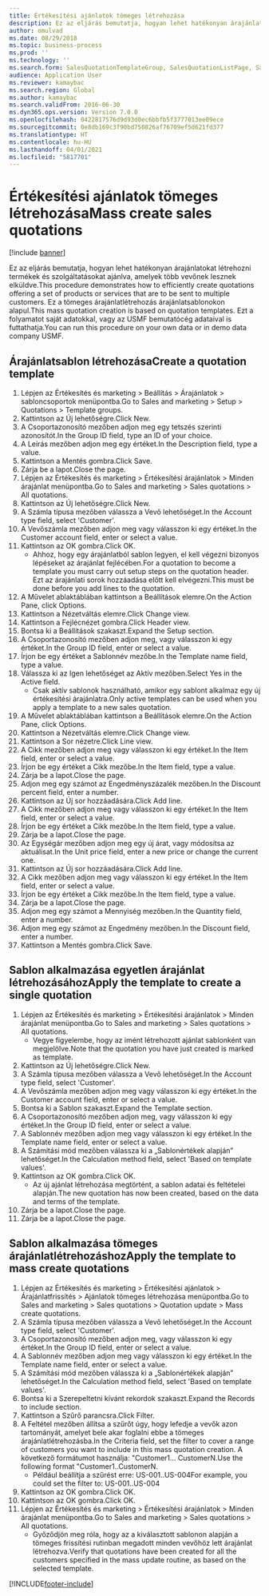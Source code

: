 ```yaml
---
title: Értékesítési ajánlatok tömeges létrehozása
description: Ez az eljárás bemutatja, hogyan lehet hatékonyan árajánlatokat létrehozni termékek és szolgáltatásokat ajánlva, amelyek több vevőnek lesznek elküldve.
author: omulvad
ms.date: 08/29/2018
ms.topic: business-process
ms.prod: ''
ms.technology: ''
ms.search.form: SalesQuotationTemplateGroup, SalesQuotationListPage, SalesCreateQuotation, SalesQuotationTable, SysQueryForm, SalesQuickQuote
audience: Application User
ms.reviewer: kamaybac
ms.search.region: Global
ms.author: kamaybac
ms.search.validFrom: 2016-06-30
ms.dyn365.ops.version: Version 7.0.0
ms.openlocfilehash: 0422817576d9d93d0ec6bbfb5f3777013ee09ece
ms.sourcegitcommit: 0e8db169c3f90bd750826af76709ef5d621fd377
ms.translationtype: HT
ms.contentlocale: hu-HU
ms.lasthandoff: 04/01/2021
ms.locfileid: "5817701"
---
```

# <a name="mass-create-sales-quotations"></a><span data-ttu-id="8d000-103">Értékesítési ajánlatok tömeges létrehozása</span><span class="sxs-lookup"><span data-stu-id="8d000-103">Mass create sales quotations</span></span>

[!include [banner](../../includes/banner.md)]

<span data-ttu-id="8d000-104">Ez az eljárás bemutatja, hogyan lehet hatékonyan árajánlatokat létrehozni termékek és szolgáltatásokat ajánlva, amelyek több vevőnek lesznek elküldve.</span><span class="sxs-lookup"><span data-stu-id="8d000-104">This procedure demonstrates how to efficiently create quotations offering a set of products or services that are to be sent to multiple customers.</span></span> <span data-ttu-id="8d000-105">Ez a tömeges árajánlatlétrehozás árajánlatsablonokon alapul.</span><span class="sxs-lookup"><span data-stu-id="8d000-105">This mass quotation creation is based on quotation templates.</span></span> <span data-ttu-id="8d000-106">Ezt a folyamatot saját adatokkal, vagy az USMF bemutatócég adataival is futtathatja.</span><span class="sxs-lookup"><span data-stu-id="8d000-106">You can run this procedure on your own data or in demo data company USMF.</span></span>


## <a name="create-a-quotation-template"></a><span data-ttu-id="8d000-107">Árajánlatsablon létrehozása</span><span class="sxs-lookup"><span data-stu-id="8d000-107">Create a quotation template</span></span>
1. <span data-ttu-id="8d000-108">Lépjen az Értékesítés és marketing > Beállítás > Árajánlatok > sabloncsoportok menüpontba.</span><span class="sxs-lookup"><span data-stu-id="8d000-108">Go to Sales and marketing > Setup > Quotations > Template groups.</span></span>
2. <span data-ttu-id="8d000-109">Kattintson az Új lehetőségre.</span><span class="sxs-lookup"><span data-stu-id="8d000-109">Click New.</span></span>
3. <span data-ttu-id="8d000-110">A Csoportazonosító mezőben adjon meg egy tetszés szerinti azonosítót.</span><span class="sxs-lookup"><span data-stu-id="8d000-110">In the Group ID field, type an ID of your choice.</span></span>
4. <span data-ttu-id="8d000-111">A Leírás mezőben adjon meg egy értéket.</span><span class="sxs-lookup"><span data-stu-id="8d000-111">In the Description field, type a value.</span></span>
5. <span data-ttu-id="8d000-112">Kattintson a Mentés gombra.</span><span class="sxs-lookup"><span data-stu-id="8d000-112">Click Save.</span></span>
6. <span data-ttu-id="8d000-113">Zárja be a lapot.</span><span class="sxs-lookup"><span data-stu-id="8d000-113">Close the page.</span></span>
7. <span data-ttu-id="8d000-114">Lépjen az Értékesítés és marketing > Értékesítési árajánlatok > Minden árajánlat menüpontba.</span><span class="sxs-lookup"><span data-stu-id="8d000-114">Go to Sales and marketing > Sales quotations > All quotations.</span></span>
8. <span data-ttu-id="8d000-115">Kattintson az Új lehetőségre.</span><span class="sxs-lookup"><span data-stu-id="8d000-115">Click New.</span></span>
9. <span data-ttu-id="8d000-116">A Számla típusa mezőben válassza a Vevő lehetőséget.</span><span class="sxs-lookup"><span data-stu-id="8d000-116">In the Account type field, select 'Customer'.</span></span>
10. <span data-ttu-id="8d000-117">A Vevőszámla mezőben adjon meg vagy válasszon ki egy értéket.</span><span class="sxs-lookup"><span data-stu-id="8d000-117">In the Customer account field, enter or select a value.</span></span>
11. <span data-ttu-id="8d000-118">Kattintson az OK gombra.</span><span class="sxs-lookup"><span data-stu-id="8d000-118">Click OK.</span></span>
    * <span data-ttu-id="8d000-119">Ahhoz, hogy egy árajánlatból sablon legyen, el kell végezni bizonyos lépéseket az árajánlat fejlécében.</span><span class="sxs-lookup"><span data-stu-id="8d000-119">For a quotation to become a template you must carry out  setup steps on the quotation header.</span></span> <span data-ttu-id="8d000-120">Ezt az árajánlati sorok hozzáadása előtt kell elvégezni.</span><span class="sxs-lookup"><span data-stu-id="8d000-120">This must be done before you add lines to the quotation.</span></span>   
12. <span data-ttu-id="8d000-121">A Művelet ablaktáblában kattintson a Beállítások elemre.</span><span class="sxs-lookup"><span data-stu-id="8d000-121">On the Action Pane, click Options.</span></span>
13. <span data-ttu-id="8d000-122">Kattintson a Nézetváltás elemre.</span><span class="sxs-lookup"><span data-stu-id="8d000-122">Click Change view.</span></span>
14. <span data-ttu-id="8d000-123">Kattintson a Fejlécnézet gombra.</span><span class="sxs-lookup"><span data-stu-id="8d000-123">Click Header view.</span></span>
15. <span data-ttu-id="8d000-124">Bontsa ki a Beállítások szakaszt.</span><span class="sxs-lookup"><span data-stu-id="8d000-124">Expand the Setup section.</span></span>
16. <span data-ttu-id="8d000-125">A Csoportazonosító mezőben adjon meg, vagy válasszon ki egy értéket.</span><span class="sxs-lookup"><span data-stu-id="8d000-125">In the Group ID field, enter or select a value.</span></span>
17. <span data-ttu-id="8d000-126">Írjon be egy értéket a Sablonnév mezőbe.</span><span class="sxs-lookup"><span data-stu-id="8d000-126">In the Template name field, type a value.</span></span>
18. <span data-ttu-id="8d000-127">Válassza ki az Igen lehetőséget az Aktív mezőben.</span><span class="sxs-lookup"><span data-stu-id="8d000-127">Select Yes in the Active field.</span></span>
    * <span data-ttu-id="8d000-128">Csak aktív sablonok használható, amikor egy sablont alkalmaz egy új értékesítési árajánlatra.</span><span class="sxs-lookup"><span data-stu-id="8d000-128">Only active templates can be used when you apply a template to a new sales quotation.</span></span>  
19. <span data-ttu-id="8d000-129">A Művelet ablaktáblában kattintson a Beállítások elemre.</span><span class="sxs-lookup"><span data-stu-id="8d000-129">On the Action Pane, click Options.</span></span>
20. <span data-ttu-id="8d000-130">Kattintson a Nézetváltás elemre.</span><span class="sxs-lookup"><span data-stu-id="8d000-130">Click Change view.</span></span>
21. <span data-ttu-id="8d000-131">Kattintson a Sor nézetre.</span><span class="sxs-lookup"><span data-stu-id="8d000-131">Click Line view.</span></span>
22. <span data-ttu-id="8d000-132">A Cikk mezőben adjon meg vagy válasszon ki egy értéket.</span><span class="sxs-lookup"><span data-stu-id="8d000-132">In the Item field, enter or select a value.</span></span>
23. <span data-ttu-id="8d000-133">Írjon be egy értéket a Cikk mezőbe.</span><span class="sxs-lookup"><span data-stu-id="8d000-133">In the Item field, type a value.</span></span>
24. <span data-ttu-id="8d000-134">Zárja be a lapot.</span><span class="sxs-lookup"><span data-stu-id="8d000-134">Close the page.</span></span>
25. <span data-ttu-id="8d000-135">Adjon meg egy számot az Engedményszázalék mezőben.</span><span class="sxs-lookup"><span data-stu-id="8d000-135">In the Discount percent field, enter a number.</span></span>
26. <span data-ttu-id="8d000-136">Kattintson az Új sor hozzáadására.</span><span class="sxs-lookup"><span data-stu-id="8d000-136">Click Add line.</span></span>
27. <span data-ttu-id="8d000-137">A Cikk mezőben adjon meg vagy válasszon ki egy értéket.</span><span class="sxs-lookup"><span data-stu-id="8d000-137">In the Item field, enter or select a value.</span></span>
28. <span data-ttu-id="8d000-138">Írjon be egy értéket a Cikk mezőbe.</span><span class="sxs-lookup"><span data-stu-id="8d000-138">In the Item field, type a value.</span></span>
29. <span data-ttu-id="8d000-139">Zárja be a lapot.</span><span class="sxs-lookup"><span data-stu-id="8d000-139">Close the page.</span></span>
30. <span data-ttu-id="8d000-140">Az Egységár mezőben adjon meg egy új árat, vagy módosítsa az aktuálisat.</span><span class="sxs-lookup"><span data-stu-id="8d000-140">In the Unit price field, enter a new price or change the current one.</span></span>
31. <span data-ttu-id="8d000-141">Kattintson az Új sor hozzáadására.</span><span class="sxs-lookup"><span data-stu-id="8d000-141">Click Add line.</span></span>
32. <span data-ttu-id="8d000-142">A Cikk mezőben adjon meg vagy válasszon ki egy értéket.</span><span class="sxs-lookup"><span data-stu-id="8d000-142">In the Item field, enter or select a value.</span></span>
33. <span data-ttu-id="8d000-143">Írjon be egy értéket a Cikk mezőbe.</span><span class="sxs-lookup"><span data-stu-id="8d000-143">In the Item field, type a value.</span></span>
34. <span data-ttu-id="8d000-144">Zárja be a lapot.</span><span class="sxs-lookup"><span data-stu-id="8d000-144">Close the page.</span></span>
35. <span data-ttu-id="8d000-145">Adjon meg egy számot a Mennyiség mezőben.</span><span class="sxs-lookup"><span data-stu-id="8d000-145">In the Quantity field, enter a number.</span></span>
36. <span data-ttu-id="8d000-146">Adjon meg egy számot az Engedmény mezőben.</span><span class="sxs-lookup"><span data-stu-id="8d000-146">In the Discount field, enter a number.</span></span>
37. <span data-ttu-id="8d000-147">Kattintson a Mentés gombra.</span><span class="sxs-lookup"><span data-stu-id="8d000-147">Click Save.</span></span>

## <a name="apply-the-template-to-create-a-single-quotation"></a><span data-ttu-id="8d000-148">Sablon alkalmazása egyetlen árajánlat létrehozásához</span><span class="sxs-lookup"><span data-stu-id="8d000-148">Apply the template to create a single quotation</span></span>
1. <span data-ttu-id="8d000-149">Lépjen az Értékesítés és marketing > Értékesítési árajánlatok > Minden árajánlat menüpontba.</span><span class="sxs-lookup"><span data-stu-id="8d000-149">Go to Sales and marketing > Sales quotations > All quotations.</span></span>
    * <span data-ttu-id="8d000-150">Vegye figyelembe, hogy az imént létrehozott ajánlat sablonként van megjelölve.</span><span class="sxs-lookup"><span data-stu-id="8d000-150">Note that the quotation you have just created is marked as template.</span></span>  
2. <span data-ttu-id="8d000-151">Kattintson az Új lehetőségre.</span><span class="sxs-lookup"><span data-stu-id="8d000-151">Click New.</span></span>
3. <span data-ttu-id="8d000-152">A Számla típusa mezőben válassza a Vevő lehetőséget.</span><span class="sxs-lookup"><span data-stu-id="8d000-152">In the Account type field, select 'Customer'.</span></span>
4. <span data-ttu-id="8d000-153">A Vevőszámla mezőben adjon meg vagy válasszon ki egy értéket.</span><span class="sxs-lookup"><span data-stu-id="8d000-153">In the Customer account field, enter or select a value.</span></span>
5. <span data-ttu-id="8d000-154">Bontsa ki a Sablon szakaszt.</span><span class="sxs-lookup"><span data-stu-id="8d000-154">Expand the Template section.</span></span>
6. <span data-ttu-id="8d000-155">A Csoportazonosító mezőben adjon meg, vagy válasszon ki egy értéket.</span><span class="sxs-lookup"><span data-stu-id="8d000-155">In the Group ID field, enter or select a value.</span></span>
7. <span data-ttu-id="8d000-156">A Sablonnév mezőben adjon meg vagy válasszon ki egy értéket.</span><span class="sxs-lookup"><span data-stu-id="8d000-156">In the Template name field, enter or select a value.</span></span>
8. <span data-ttu-id="8d000-157">A Számítási mód mezőben válassza ki a „Sablonértékek alapján” lehetőséget.</span><span class="sxs-lookup"><span data-stu-id="8d000-157">In the Calculation method field, select 'Based on template values'.</span></span>
9. <span data-ttu-id="8d000-158">Kattintson az OK gombra.</span><span class="sxs-lookup"><span data-stu-id="8d000-158">Click OK.</span></span>
    * <span data-ttu-id="8d000-159">Az új ajánlat létrehozása megtörtént, a sablon adatai és feltételei alapján.</span><span class="sxs-lookup"><span data-stu-id="8d000-159">The new quotation has now been created, based on the data and terms of the template.</span></span>  
10. <span data-ttu-id="8d000-160">Zárja be a lapot.</span><span class="sxs-lookup"><span data-stu-id="8d000-160">Close the page.</span></span>
11. <span data-ttu-id="8d000-161">Zárja be a lapot.</span><span class="sxs-lookup"><span data-stu-id="8d000-161">Close the page.</span></span>

## <a name="apply-the-template-to-mass-create-quotations"></a><span data-ttu-id="8d000-162">Sablon alkalmazása tömeges árajánlatlétrehozáshoz</span><span class="sxs-lookup"><span data-stu-id="8d000-162">Apply the template to mass create quotations</span></span>
1. <span data-ttu-id="8d000-163">Lépjen az Értékesítés és marketing > Értékesítési ajánlatok > Árajánlatfrissítés > Ajánlatok tömeges létrehozása menüpontba.</span><span class="sxs-lookup"><span data-stu-id="8d000-163">Go to Sales and marketing > Sales quotations > Quotation update > Mass create quotations.</span></span>
2. <span data-ttu-id="8d000-164">A Számla típusa mezőben válassza a Vevő lehetőséget.</span><span class="sxs-lookup"><span data-stu-id="8d000-164">In the Account type field, select 'Customer'.</span></span>
3. <span data-ttu-id="8d000-165">A Csoportazonosító mezőben adjon meg, vagy válasszon ki egy értéket.</span><span class="sxs-lookup"><span data-stu-id="8d000-165">In the Group ID field, enter or select a value.</span></span>
4. <span data-ttu-id="8d000-166">A Sablonnév mezőben adjon meg vagy válasszon ki egy értéket.</span><span class="sxs-lookup"><span data-stu-id="8d000-166">In the Template name field, enter or select a value.</span></span>
5. <span data-ttu-id="8d000-167">A Számítási mód mezőben válassza ki a „Sablonértékek alapján” lehetőséget.</span><span class="sxs-lookup"><span data-stu-id="8d000-167">In the Calculation method field, select 'Based on template values'.</span></span>
6. <span data-ttu-id="8d000-168">Bontsa ki a Szerepeltetni kívánt rekordok szakaszt.</span><span class="sxs-lookup"><span data-stu-id="8d000-168">Expand the Records to include section.</span></span>
7. <span data-ttu-id="8d000-169">Kattintson a Szűrő parancsra.</span><span class="sxs-lookup"><span data-stu-id="8d000-169">Click Filter.</span></span>
8. <span data-ttu-id="8d000-170">A Feltétel mezőben állítsa a szűrőt úgy, hogy lefedje a vevők azon tartományát, amelyet bele akar foglalni ebbe a tömeges árajánlatlétrehozásba.</span><span class="sxs-lookup"><span data-stu-id="8d000-170">In the Criteria field, set the filter to cover a range of customers you want to include in this mass quotation creation.</span></span> <span data-ttu-id="8d000-171">A következő formátumot használja: "Customer1... CustomerN.</span><span class="sxs-lookup"><span data-stu-id="8d000-171">Use the following format "Customer1..CustomerN.</span></span>
    * <span data-ttu-id="8d000-172">Például beállítja a szűrést erre: US-001..US-004</span><span class="sxs-lookup"><span data-stu-id="8d000-172">For example, you could set the filter to: US-001..US-004</span></span>  
9. <span data-ttu-id="8d000-173">Kattintson az OK gombra.</span><span class="sxs-lookup"><span data-stu-id="8d000-173">Click OK.</span></span>
10. <span data-ttu-id="8d000-174">Kattintson az OK gombra.</span><span class="sxs-lookup"><span data-stu-id="8d000-174">Click OK.</span></span>
11. <span data-ttu-id="8d000-175">Lépjen az Értékesítés és marketing > Értékesítési árajánlatok > Minden árajánlat menüpontba.</span><span class="sxs-lookup"><span data-stu-id="8d000-175">Go to Sales and marketing > Sales quotations > All quotations.</span></span>
    * <span data-ttu-id="8d000-176">Győződjön meg róla, hogy az a kiválasztott sablonon alapján a tömeges frissítési rutinban megadott minden vevőhöz lett árajánlat létrehozva.</span><span class="sxs-lookup"><span data-stu-id="8d000-176">Verify that quotations have been created for all the customers specified in the mass update routine, as based on the selected template.</span></span>  



[!INCLUDE[footer-include](../../../includes/footer-banner.md)]